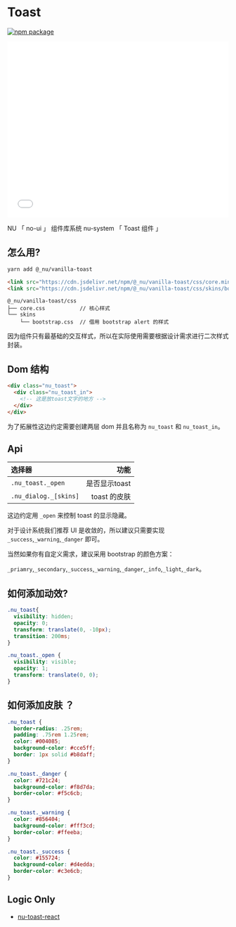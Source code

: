 # Toast

[![npm package][npm-badge]][npm]

[npm-badge]: https://img.shields.io/npm/v/npm-package.png?style=flat-square
[npm]: https://www.npmjs.org/package/@_nu/vanilla-toast

<iframe height="400" style="width: 100%;" scrolling="no" title="nu-toast" src="//codepen.io/ziven27/embed/mZyprq/?height=265&theme-id=0&default-tab=html,result" frameborder="no" allowtransparency="true" allowfullscreen="true">
  See the Pen <a href='https://codepen.io/ziven27/pen/mZyprq/'>nu-toast</a> by ziven27
  (<a href='https://codepen.io/ziven27'>@ziven27</a>) on <a href='https://codepen.io'>CodePen</a>.
</iframe>

NU 「 no-ui 」 组件库系统 nu-system 「 Toast 组件 」

## 怎么用?

```bash
yarn add @_nu/vanilla-toast
```

```HTML
<link src="https://cdn.jsdelivr.net/npm/@_nu/vanilla-toast/css/core.min.css" />
<link src="https://cdn.jsdelivr.net/npm/@_nu/vanilla-toast/css/skins/bootstrap.min.css" />

```

```
@_nu/vanilla-toast/css
├── core.css           // 核心样式
└── skins
    └── bootstrap.css  // 借用 bootstrap alert 的样式
```

因为组件只有最基础的交互样式，所以在实际使用需要根据设计需求进行二次样式封装。

## Dom 结构

```HTML
<div class="nu_toast">
  <div class="nu_toast_in">
    <!-- 这是放toast文字的地方 -->
  </div>
</div>
```

为了拓展性这边约定需要创建两层 dom 并且名称为 `nu_toast` 和 `nu_toast_in`。

## Api

| 选择器   |   功能   |
|:----------|-------------:|
| `.nu_toast._open` |  是否显示toast |
| `.nu_dialog._[skins]` | toast 的皮肤 |

这边约定用 `_open` 来控制 toast 的显示隐藏。

对于设计系统我们推荐 UI 是收敛的，所以建议只需要实现 `_success`,`_warning`,`_danger` 即可。

当然如果你有自定义需求，建议采用 bootstrap 的颜色方案：

`_priamry`,`_secondary`,`_success`,`_warning`,`_danger`,`_info`,`_light`,`_dark`。

## 如何添加动效?

```css
.nu_toast{
  visibility: hidden;
  opacity: 0;
  transform: translate(0, -10px);
  transition: 200ms;
}

.nu_toast._open {
  visibility: visible;
  opacity: 1;
  transform: translate(0, 0);
}
```

## 如何添加皮肤 ？

```css
.nu_toast {
  border-radius: .25rem;
  padding: .75rem 1.25rem;
  color: #004085;
  background-color: #cce5ff;
  border: 1px solid #b8daff;
}

.nu_toast._danger {
  color: #721c24;
  background-color: #f8d7da;
  border-color: #f5c6cb;
}

.nu_toast._warning {
  color: #856404;
  background-color: #fff3cd;
  border-color: #ffeeba;
}

.nu_toast._success {
  color: #155724;
  background-color: #d4edda;
  border-color: #c3e6cb;
}
```

## Logic Only

- [nu-toast-react](https://nu-system.github.io/react/toast/)
